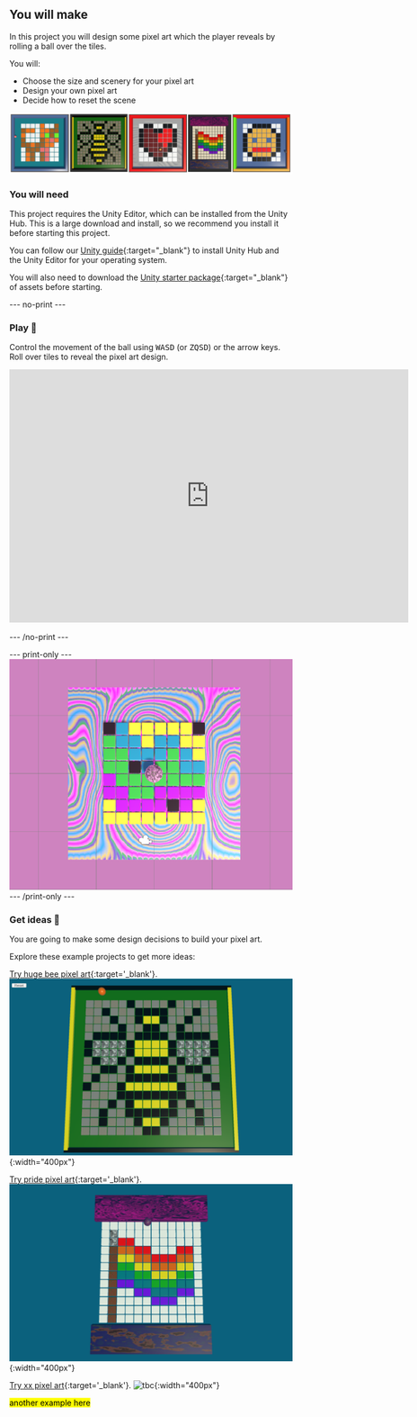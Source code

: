## You will make

In this project you will design some pixel art which the player reveals by rolling a ball over the tiles. 

You will:

+ Choose the size and scenery for your pixel art
+ Design your own pixel art
+ Decide how to reset the scene

![A strip of example project images.](images/example-projects.png)

### You will need

This project requires the Unity Editor, which can be installed from the Unity Hub. This is a large download and install, so we recommend you install it before starting this project.

You can follow our [Unity guide](https://projects.raspberrypi.org/en/projects/unity-guide){:target="_blank"} to install Unity Hub and the Unity Editor for your operating system.

You will also need to download the [Unity starter package](https://rpf.io/p/en/rainbow-run-go){:target="_blank"} of assets before starting.

--- no-print ---

### Play 🎡

Control the movement of the ball using <kbd>WASD</kbd> (or <kbd>ZQSD</kbd>) or the arrow keys. Roll over tiles to reveal the pixel art design.

<iframe allowtransparency="true" width="710" height="450" src="https://beckyfranks.github.io/BecsPixelArtReveal/" frameborder="0"></iframe>

--- /no-print ---

--- print-only ---
![Complete project](images/static-pink.png)
--- /print-only ---

### Get ideas 💭

You are going to make some design decisions to build your pixel art.

Explore these example projects to get more ideas:

[Try huge bee pixel art](https://libxx1.github.io/bee){:target='_blank'}.
![An image of a 16x16 pixel art grid in a square enclosure with small walls and a floor. The revealed image is a bee.](images/bee.png){:width="400px"}

[Try pride pixel art](https://libxx1.github.io/pride){:target='_blank'}.
![An image of a 12x12 pixel art grid with coloured materials at each end. The revealed image is a pride flag.](images/pride.png){:width="400px"}

[Try xx pixel art](https://to.be.added.html){:target='_blank'}.
![tbc](images/tbc.png){:width="400px"}

<mark>another example here</mark>






